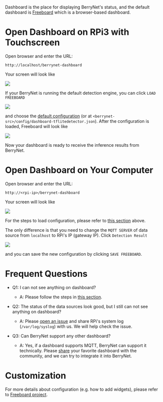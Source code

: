 Dashboard is the place for displaying BerryNet's status, and the default dashboard is [Freeboard](https://freeboard.io/) which is a browser-based dashboard.

# Open Dashboard on RPi3 with Touchscreen

Open browser and enter the URL:

    http://localhost/berrynet-dashboard

Your screen will look like

![](https://user-images.githubusercontent.com/292790/58022461-14499200-7b40-11e9-8ec9-a4ce4adb3397.png)

If your BerryNet is running the default detection engine, you can click `LOAD FREEBOARD`

![](https://user-images.githubusercontent.com/292790/58027370-0f3e1000-7b4b-11e9-8a6f-db0bf5a21cad.png)

 and choose the [default configuration](https://raw.githubusercontent.com/DT42/BerryNet/master/config/dashboard-tflitedetector.json) (or at `<berrynet-src>/config/dashboard-tflitedetector.json`). After the configuration is loaded, Freeboard will look like

![](https://user-images.githubusercontent.com/292790/58022824-e31d9180-7b40-11e9-8706-8091d8640920.png)

Now your dashboard is ready to receive the inference results from BerryNet.

# Open Dashboard on Your Computer

Open browser and enter the URL:

    http://<rpi-ip>/berrynet-dashboard

Your screen will look like

![](https://user-images.githubusercontent.com/292790/58022461-14499200-7b40-11e9-8ec9-a4ce4adb3397.png) 

For the steps to load configuration, please refer to [this section](#open-dashboard-on-your-computer) above.

The only difference is that you need to change the `MQTT SERVER` of data source from `localhost` to RPi's IP (gateway IP). Click `Detection Result`

![](https://user-images.githubusercontent.com/292790/58029129-8a54f580-7b4e-11e9-8567-d23630c3c712.png)

and you can save the new configuration by clicking `SAVE FREEBOARD`.

# Frequent Questions

* Q1: I can not see anything on dashboard?
  * A: Please follow the steps in [this section](#open-dashboard-on-your-computer).

* Q2: The status of the data sources look good, but I still can not see anything on dashboard?
  * A: Please [open an issue](https://github.com/DT42/BerryNet/issues/new) and share RPi's system log (`/var/log/syslog`) with us. We will help check the issue.

* Q3: Can BerryNet support any other dashboard?
  * A: Yes, if a dashboard supports MQTT, BerryNet can support it technically. Please [share](https://github.com/DT42/BerryNet/wiki/Troubleshooting-And-Questions) your favorite dashboard with the community, and we can try to integrate it into BerryNet.

# Customization

For more details about configuration (e.g. how to add widgets), please refer to [Freeboard project](https://github.com/Freeboard/freeboard).
